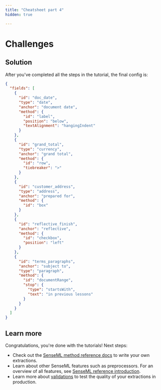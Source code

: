```yaml
---
title: "Cheatsheet part 4"
hidden: true

---
```


Challenges
===

Solution
----

After you've completed all the steps in the tutorial, the final config is:


```json
{
  "fields": [
    {
      "id": "doc_date",
      "type": "date",
      "anchor": "document date",
      "method": {
        "id": "label",
        "position": "below",
        "textAlignment": "hangingIndent"
      }
    },
    {
      "id": "grand_total",
      "type": "currency",
      "anchor": "grand total",
      "method": {
        "id": "row",
        "tiebreaker": ">"
      }
    },
    {
      "id": "customer_address",
      "type": "address",
      "anchor": "prepared for",
      "method": {
        "id": "box"
      }
    },
    {
      "id": "reflective_finish",
      "anchor": "reflective",
      "method": {
        "id": "checkbox",
        "position": "left"
      }
    },
    {
      "id": "terms_paragraphs",
      "anchor": "subject to",
      "type": "paragraph",
      "method": {
        "id": "documentRange",
        "stop": {
          "type": "startsWith",
          "text": "in previous lessons"
        }
      }
    }
  ]
}
```

Learn more
---

Congratulations, you're done with the tutorials! Next steps:

- Check out the [SenseML method reference docs](doc:methods) to write your own extractions.
- Learn about other SenseML features such as preprocessors. For an overview of all features, see [SenseML reference introduction](doc:senseml-reference-introduction).
- Learn more about [validations](doc:validate-extractions) to test the quality of your extractions in production.

